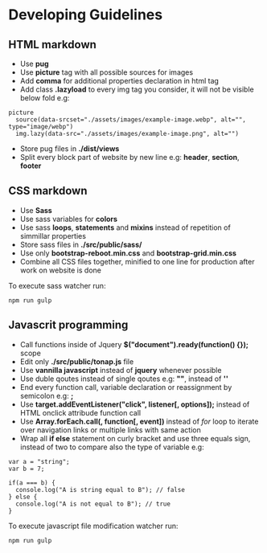 # Developing Guidelines

## HTML markdown

* Use __pug__
* Use __picture__ tag with all possible sources for images
* Add __comma__ for additional properties declaration in html tag
* Add class __.lazyload__ to every img tag you consider, it will not be visible below fold e.g:
```
picture
  source(data-srcset="./assets/images/example-image.webp", alt="", type="image/webp")
  img.lazy(data-src="./assets/images/example-image.png", alt="")
```
* Store pug files in __./dist/views__
* Split every block part of website by new line e.g: __header__, __section__, __footer__

## CSS markdown

* Use __Sass__
* Use sass variables for __colors__
* Use sass __loops__, __statements__ and __mixins__ instead of repetition of simmillar properties
* Store sass files in __./src/public/sass/__
* Use only __bootstrap-reboot.min.css__ and __bootstrap-grid.min.css__
* Combine all CSS files together, minified to one line for production after work on website is done

To execute sass watcher run:
```
npm run gulp
```

## Javascrit programming

* Call functions inside of Jquery __$("document").ready(function() {});__ scope
* Edit only __./src/public/tonap.js__ file
* Use __vannilla javascript__ instead of __jquery__ whenever possible
* Use duble qoutes instead of single qoutes e.g: __""__, instead of __''__
* End every function call, variable declaration or reassignment by semicolon e.g: __;__
* Use __target.addEventListener("click", listener[, options]);__ instead of HTML onclick attribude function call
* Use __Array.forEach.call(<Array>, function[, event])__ instead of _for_ loop to iterate over navigation links or multiple links with same action
* Wrap all __if else__ statement on curly bracket and use three equals sign, instead of two to compare also the type of variable e.g:

```
var a = "string";
var b = 7;

if(a === b) {
  console.log("A is string equal to B"); // false
} else {
  console.log("A is not equal to B"); // true
}
``` 

To execute javascript file modification watcher run:

```
npm run gulp
```

